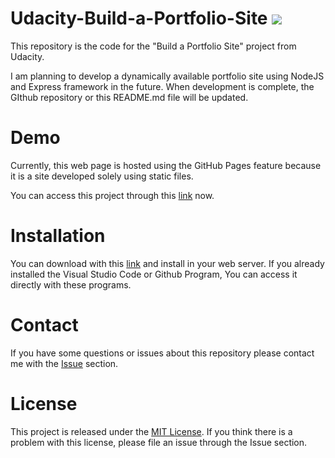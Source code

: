 # Udacity-Build-a-Portfolio-Site ![](https://img.shields.io/badge/Code%20Statue-Close-red.svg)
This repository is the code for the "Build a Portfolio Site" project from Udacity.

I am planning to develop a dynamically available portfolio site using NodeJS and Express framework in the future. When development is complete, the GIthub repository or this README.md file will be updated.

# Demo
Currently, this web page is hosted using the GitHub Pages feature because it is a site developed solely using static files.

You can access this project through this [link](https://sangumee.github.io/Udacity-Build-a-Portfolio-Site/) now.

# Installation
You can download with this [link](https://github.com/sangumee/Udacity-Build-a-Portfolio-Site/archive/master.zip) and install in your web server. If you already installed the Visual Studio Code or Github Program, You can access it directly with these programs.

# Contact
If you have some questions or issues about this repository please contact me with the [Issue](https://github.com/sangumee/Udacity-Build-a-Portfolio-Site/issues) section.

# License
This project is released under the [MIT License](https://choosealicense.com/licenses/mit/). If you think there is a problem with this license, please file an issue through the Issue section.


